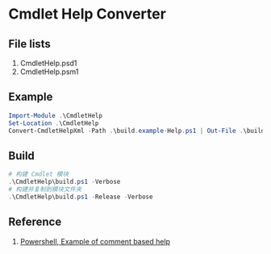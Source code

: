 ﻿# Cmdlet Help Converter

## File lists

1. CmdletHelp.psd1
2. CmdletHelp.psm1

## Example

```powershell
Import-Module .\CmdletHelp
Set-Location .\CmdletHelp
Convert-CmdletHelpXml -Path .\build.example-Help.ps1 | Out-File .\build.example-Help.xml -Encoding utf8
```

## Build

```powershell
# 构建 Cmdlet 模块
.\CmdletHelp\build.ps1 -Verbose
# 构建并复制到模块文件夹
.\CmdletHelp\build.ps1 -Release -Verbose
```

## Reference

1. [Powershell, Example of comment based help](https://docs.microsoft.com/zh-cn/powershell/scripting/developer/help/examples-of-comment-based-help)
